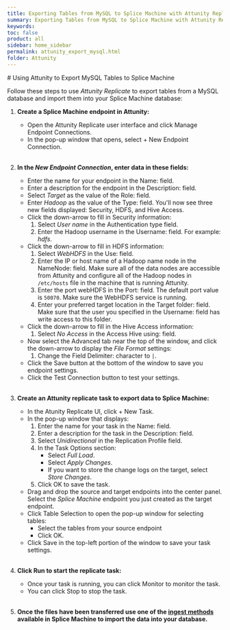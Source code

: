 ```yaml
---
title: Exporting Tables from MySQL to Splice Machine with Attunity Replicate
summary: Exporting Tables from MySQL to Splice Machine with Attunity Replicate
keywords:
toc: false
product: all
sidebar: home_sidebar
permalink: attunity_export_mysql.html
folder: Attunity
---
```

<section>
<div class="TopicContent" data-swiftype-index="true" markdown="1">
# Using Attunity to Export MySQL Tables to Splice Machine

Follow these steps to use *Attunity Replicate* to export tables from a MySQL database and import them into your Splice Machine database:

1. __Create a Splice Machine endpoint in Attunity:__
   * Open the Attunity Replicate user interface and click <span class="ConsoleLink">Manage Endpoint Connections</span>.
   * In the pop-up window that opens, select <span class="ConsoleLink">+ New Endpoint Connection</span>.
<br /><br />

2. __In the *New Endpoint Connection*, enter data in these fields:__
   * Enter the name for your endpoint in the <span class="ConsoleLink">Name:</span> field.
   * Enter a description for the endpoint in the <span class="ConsoleLink">Description:</span> field.
   * Select *Target* as the value of the <span class="ConsoleLink">Role:</span> field.
   * Enter *Hadoop* as the value of the <span class="ConsoleLink">Type:</span> field. You'll now see three new fields displayed: <span class="ConsoleLink">Security, HDFS, </span>and <span class="ConsoleLink">Hive Access</span>.
   * Click the down-arrow to fill in <span class="ConsoleLink">Security</span> information:
     1. Select *User name* in the <span class="ConsoleLink">Authentication type</span> field.
     2. Enter the Hadoop username in the <span class="ConsoleLink">Username:</span> field. For example: *hdfs*.
   * Click the down-arrow to fill in <span class="ConsoleLink">HDFS</span> information:
     1. Select *WebHDFS* in the <span class="ConsoleLink">Use:</span> field.
     2. Enter the IP or host name of a Hadoop name node in the <span class="ConsoleLink">NameNode:</span> field.
         Make sure all of the data nodes are accessible from Attunity and configure all of the Hadoop nodes in `/etc/hosts` file in the machine that is running Attunity.
     3. Enter the port webHDFS in the <span class="ConsoleLink">Port:</span> field. The default port value is `50070`.
         Make sure the WebHDFS service is running.
     4. Enter your preferred target location in the <span class="ConsoleLink">Target folder:</span> field. Make sure that the user you specified in the <span class="ConsoleLink">Username:</span> field has write access to this folder.
   * Click the down-arrow to fill in the <span class="ConsoleLink">Hive Access</span> information:
      1. Select *No Access* in the <span class="ConsoleLink">Access Hive using:</span> field.
   * Now select the <span class="ConsoleLink">Advanced</span> tab near the top of the window, and click the down-arrow to display the *File Format* settings:
      1. Change the <span class="ConsoleLink">Field Delimiter:</span> character to <code>|</code>.
   * Click the <span class="ConsoleLink">Save</span> button at the bottom of the window to save you endpoint settings.
   * Click the <span class="ConsoleLink">Test Connection</span> button to test your settings.
<br /><br />

2. __Create an Attunity replicate task to export data to Splice Machine:__
   * In the Atunity Replicate UI, click <span class="ConsoleLink">+ New Task</span>.
   * In the pop-up window that displays:
     1. Enter the name for your task in the <span class="ConsoleLink">Name:</span> field.
     2. Enter a description for the task in the <span class="ConsoleLink">Description:</span> field.
     3. Select *Unidirectional* in the <span class="ConsoleLink">Replication Profile</span> field.
     4. In the <span class="ConsoleLink">Task Options</span> section:
        * Select *Full Load*.
        * Select *Apply Changes*.
        * If you want to store the change logs on the target, select *Store Changes*.
     5. Click <span class="ConsoleLink">OK</span> to save the task.
   * Drag and drop the source and target endpoints into the center panel. Select the *Splice Machine* endpoint you just created as the target endpoint.
   * Click <span class="ConsoleLink">Table Selection</span> to open the pop-up window for selecting tables:
     * Select the tables from your source endpoint
     * Click <span class="ConsoleLink">OK</span>.
   * Click <span class="ConsoleLink">Save</span> in the top-left portion of the window to save your task settings.
<br /><br />

3. __Click <span class="ConsoleLink">Run</span> to start the replicate task:__
   * Once your task is running, you can click <span class="ConsoleLink">Monitor</span> to monitor the task.
   * You can click <span class="ConsoleLink">Stop</span> to stop the task.
<br /><br />
4. __Once the files have been transferred use one of the [ingest methods](bestpractices_ingest_overview.html) available in Splice Machine to import the data into your database.__

</div>
</section>
